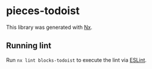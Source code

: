# pieces-todoist

This library was generated with [Nx](https://nx.dev).

## Running lint

Run `nx lint blocks-todoist` to execute the lint via [ESLint](https://eslint.org/).
